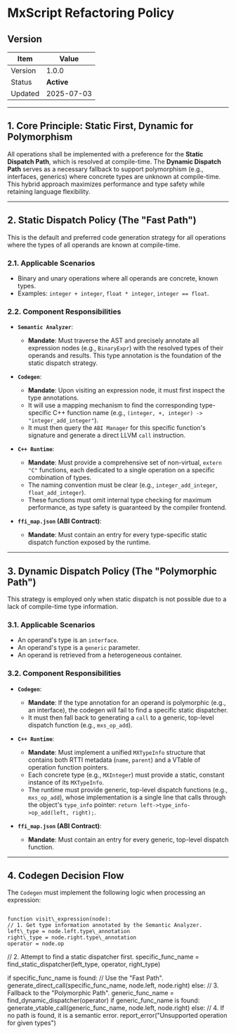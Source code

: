 # MxScript Refactoring Policy

## Version

| Item    | Value      |
| ------- | ---------- |
| Version | 1.0.0      |
| Status  | **Active** |
| Updated | 2025-07-03 |

---

## 1. Core Principle: Static First, Dynamic for Polymorphism

All operations shall be implemented with a preference for the **Static Dispatch Path**, which is resolved at compile-time. The **Dynamic Dispatch Path** serves as a necessary fallback to support polymorphism (e.g., interfaces, generics) where concrete types are unknown at compile-time. This hybrid approach maximizes performance and type safety while retaining language flexibility.

---

## 2. Static Dispatch Policy (The "Fast Path")

This is the default and preferred code generation strategy for all operations where the types of all operands are known at compile-time.

### 2.1. Applicable Scenarios

* Binary and unary operations where all operands are concrete, known types.
* Examples: `integer + integer`, `float * integer`, `integer == float`.

### 2.2. Component Responsibilities

* **`Semantic Analyzer`**:
    * **Mandate**: Must traverse the AST and precisely annotate all expression nodes (e.g., `BinaryExpr`) with the resolved types of their operands and results. This type annotation is the foundation of the static dispatch strategy.

* **`Codegen`**:
    * **Mandate**: Upon visiting an expression node, it must first inspect the type annotations.
    * It will use a mapping mechanism to find the corresponding type-specific C++ function name (e.g., `(integer, +, integer) -> "integer_add_integer"`).
    * It must then query the `ABI Manager` for this specific function's signature and generate a direct LLVM `call` instruction.

* **`C++ Runtime`**:
    * **Mandate**: Must provide a comprehensive set of non-virtual, `extern "C"` functions, each dedicated to a single operation on a specific combination of types.
    * The naming convention must be clear (e.g., `integer_add_integer`, `float_add_integer`).
    * These functions must omit internal type checking for maximum performance, as type safety is guaranteed by the compiler frontend.

* **`ffi_map.json` (ABI Contract)**:
    * **Mandate**: Must contain an entry for every type-specific static dispatch function exposed by the runtime.

---

## 3. Dynamic Dispatch Policy (The "Polymorphic Path")

This strategy is employed only when static dispatch is not possible due to a lack of compile-time type information.

### 3.1. Applicable Scenarios

* An operand's type is an `interface`.
* An operand's type is a `generic` parameter.
* An operand is retrieved from a heterogeneous container.

### 3.2. Component Responsibilities

* **`Codegen`**:
    * **Mandate**: If the type annotation for an operand is polymorphic (e.g., an interface), the codegen will fail to find a specific static dispatcher.
    * It must then fall back to generating a `call` to a generic, top-level dispatch function (e.g., `mxs_op_add`).

* **`C++ Runtime`**:
    * **Mandate**: Must implement a unified `MXTypeInfo` structure that contains both RTTI metadata (`name`, `parent`) and a VTable of operation function pointers.
    * Each concrete type (e.g., `MXInteger`) must provide a static, constant instance of its `MXTypeInfo`.
    * The runtime must provide generic, top-level dispatch functions (e.g., `mxs_op_add`), whose implementation is a single line that calls through the object's `type_info` pointer: `return left->type_info->op_add(left, right);`.

* **`ffi_map.json` (ABI Contract)**:
    * **Mandate**: Must contain an entry for every generic, top-level dispatch function.

---

## 4. Codegen Decision Flow

The `Codegen` must implement the following logic when processing an expression:

```

function visit\_expression(node):
// 1. Get type information annotated by the Semantic Analyzer.
left\_type = node.left.type\_annotation
right\_type = node.right.type\_annotation
operator = node.op

```
// 2. Attempt to find a static dispatcher first.
specific_func_name = find_static_dispatcher(left_type, operator, right_type)

if specific_func_name is found:
    // Use the "Fast Path".
    generate_direct_call(specific_func_name, node.left, node.right)
else:
    // 3. Fallback to the "Polymorphic Path".
    generic_func_name = find_dynamic_dispatcher(operator)
    if generic_func_name is found:
        generate_vtable_call(generic_func_name, node.left, node.right)
    else:
        // 4. If no path is found, it is a semantic error.
        report_error("Unsupported operation for given types")
```

